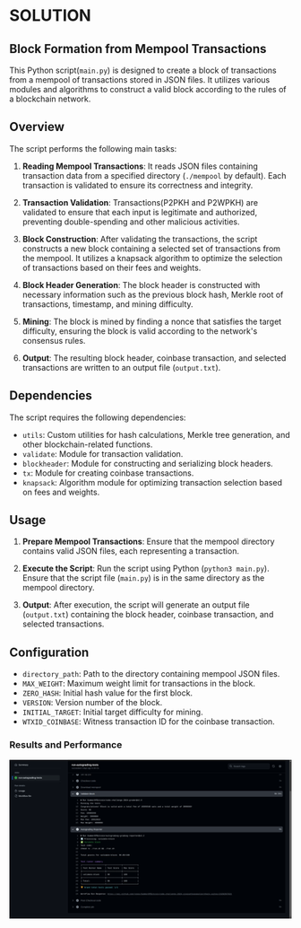 # SOLUTION

## Block Formation from Mempool Transactions

This Python script(`main.py`) is designed to create a block of transactions from a mempool of transactions stored in JSON files. It utilizes various modules and algorithms to construct a valid block according to the rules of a blockchain network.

## Overview

The script performs the following main tasks:

1. **Reading Mempool Transactions**: It reads JSON files containing transaction data from a specified directory (`./mempool` by default). Each transaction is validated to ensure its correctness and integrity.

2. **Transaction Validation**: Transactions(P2PKH and P2WPKH) are validated to ensure that each input is legitimate and authorized, preventing double-spending and other malicious activities.

3. **Block Construction**: After validating the transactions, the script constructs a new block containing a selected set of transactions from the mempool. It utilizes a knapsack algorithm to optimize the selection of transactions based on their fees and weights.

4. **Block Header Generation**: The block header is constructed with necessary information such as the previous block hash, Merkle root of transactions, timestamp, and mining difficulty.

5. **Mining**: The block is mined by finding a nonce that satisfies the target difficulty, ensuring the block is valid according to the network's consensus rules.

6. **Output**: The resulting block header, coinbase transaction, and selected transactions are written to an output file (`output.txt`).

## Dependencies

The script requires the following dependencies:

- `utils`: Custom utilities for hash calculations, Merkle tree generation, and other blockchain-related functions.
- `validate`: Module for transaction validation.
- `blockheader`: Module for constructing and serializing block headers.
- `tx`: Module for creating coinbase transactions.
- `knapsack`: Algorithm module for optimizing transaction selection based on fees and weights.

## Usage

1. **Prepare Mempool Transactions**: Ensure that the mempool directory contains valid JSON files, each representing a transaction.

2. **Execute the Script**: Run the script using Python (`python3 main.py`). Ensure that the script file (`main.py`) is in the same directory as the mempool directory.

3. **Output**: After execution, the script will generate an output file (`output.txt`) containing the block header, coinbase transaction, and selected transactions.

## Configuration

- `directory_path`: Path to the directory containing mempool JSON files.
- `MAX_WEIGHT`: Maximum weight limit for transactions in the block.
- `ZERO_HASH`: Initial hash value for the first block.
- `VERSION`: Version number of the block.
- `INITIAL_TARGET`: Initial target difficulty for mining.
- `WTXID_COINBASE`: Witness transaction ID for the coinbase transaction.

### Results and Performance

![score](./assets/score.png)
